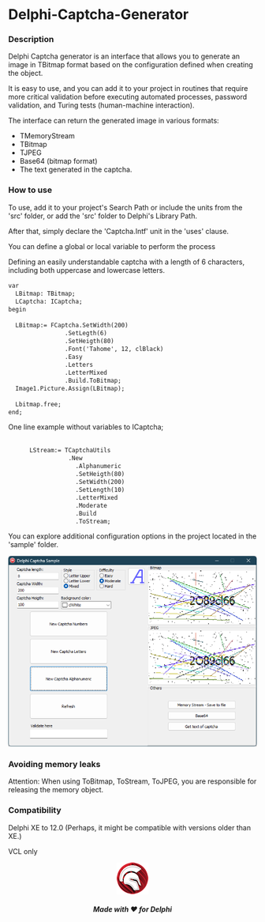 # Delphi-Captcha-Generator

### Description

Delphi Captcha generator is an interface that allows you to generate an image in TBitmap format based on the configuration defined when creating the object.

It is easy to use, and you can add it to your project in routines that require more critical validation before executing automated processes, password validation, and Turing tests (human-machine interaction).

The interface can return the generated image in various formats:

 - TMemoryStream
 - TBitmap
 - TJPEG
 - Base64 (bitmap format)
 - The text generated in the captcha.

### How to use 

To use, add it to your project's Search Path or include the units from the 'src' folder, or add the 'src' folder to Delphi's Library Path.

After that, simply declare the 'Captcha.Intf' unit in the 'uses' clause.

You can define a global or local variable to perform the process

Defining an easily understandable captcha with a length of 6 characters, including both uppercase and lowercase letters.

```Delphi
var 
  LBitmap: TBitmap; 
  LCaptcha: ICaptcha;
begin
  
  LBitmap:=	FCaptcha.SetWidth(200)
				.SetLegth(6)
				.SetHeigth(80)
				.Font('Tahome', 12, clBlack)
				.Easy
				.Letters
				.LetterMixed
				.Build.ToBitmap;
  Image1.Picture.Assign(LBitmap);
  
  Lbitmap.free;
end;
```

One line example without variables to ICaptcha;

```Delphi

      LStream:= TCaptchaUtils
                 .New
                   .Alphanumeric
                   .SetHeigth(80)
                   .SetWidth(200)
                   .SetLength(10)
                   .LetterMixed
                   .Moderate
                   .Build
                   .ToStream;
```

You can explore additional configuration options in the project located in the 'sample' folder.

<p align="center">
<img src="img/sample.png" alt="Sample">
</p>
<h5 align="center">


### Avoiding memory leaks 

Attention: When using ToBitmap, ToStream, ToJPEG, you are responsible for releasing the memory object.

### Compatibility

Delphi XE to 12.0 (Perhaps, it might be compatible with versions older than XE.)

VCL only

<p align="center">
<img src="img/Delphi.png" alt="Delphi">
</p>
<h5 align="center">

Made with :heart: for Delphi
</h5>
